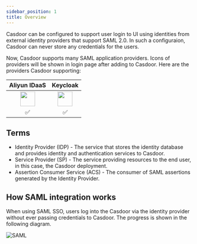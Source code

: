 ```yaml
---
sidebar_position: 1
title: Overview
---
```


Casdoor can be configured to support user login to UI using identities from external identity providers that support SAML 2.0. In such a configuraion, Casdoor can never store any credentials for the users.

Now, Casdoor supports many SAML application providers. Icons of providers will be shown in login page after adding to Casdoor. Here are the providers Casdoor supporting:

|Aliyun IDaaS|Keycloak|
| :--: | :--: |
|<img src="https://cdn.casbin.org/img/social_aliyun.png" width="40"></img>|<img src="https://cdn.casbin.org/img/social_keycloak.png" width="40"></img>|
|✅|✅|

## Terms

- Identity Provider (IDP) - The service that stores the identity database and provides identity and authentication services to Casdoor.
- Service Provider (SP) - The service providing resources to the end user, in this case, the Casdoor deployment.
- Assertion Consumer Service (ACS) - The consumer of SAML assertions generated by the Identity Provider.

## How SAML integration works

When using SAML SSO, users log into the Casdoor via the identity provider without ever passing credentials to Casdoor. The progress is shown in the following diagram.

![SAML](/img/providers/SAML/SAML.png)